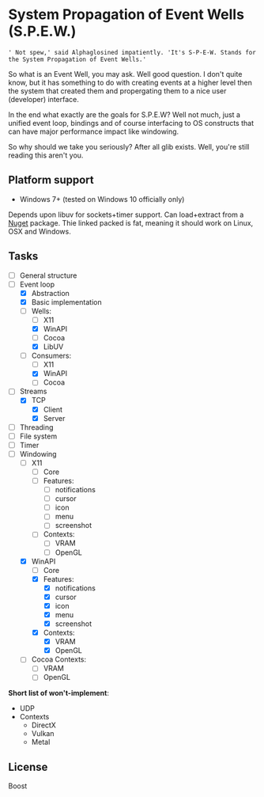 # System Propagation of Event Wells (S.P.E.W.)

	' Not spew,' said Alphaglosined impatiently. 'It's S-P-E-W. Stands for the System Propagation of Event Wells.'

So what is an Event Well, you may ask. Well good question.
I don't quite know, but it has something to do with creating events at a higher level then the system that created them and propergating them to a nice user (developer) interface.

In the end what exactly are the goals for S.P.E.W?
Well not much, just a unified event loop, bindings and of course interfacing to OS constructs that can have major performance impact like windowing.

So why should we take you seriously? After all glib exists. Well, you're still reading this aren't you.

## Platform support
- Windows 7+ (tested on Windows 10 officially only)

Depends upon libuv for sockets+timer support.
Can load+extract from a [Nuget]() package. Thie linked packed is fat, meaning it should work on Linux, OSX and Windows.

## Tasks

- [ ] General structure
- [ ] Event loop
  - [x] Abstraction
  - [x] Basic implementation
  - [ ] Wells:
    - [ ] X11
    - [x] WinAPI
    - [ ] Cocoa
	- [x] LibUV
  - [ ] Consumers:
    - [ ] X11
    - [x] WinAPI
    - [ ] Cocoa
- [ ] Streams
	- [x] TCP
		- [x] Client
		- [x] Server
- [ ] Threading
- [ ] File system
- [ ] Timer
- [ ] Windowing
  - [ ] X11
    - [ ] Core
    - [ ] Features:
       - [ ] notifications
       - [ ] cursor
       - [ ] icon
       - [ ] menu
       - [ ] screenshot
    - [ ] Contexts:
       - [ ] VRAM
       - [ ] OpenGL
  - [x] WinAPI
    - [ ] Core
    - [x] Features:
       - [x] notifications
       - [x] cursor
       - [x] icon
       - [x] menu
       - [x] screenshot
    - [x] Contexts:
       - [x] VRAM
       - [x] OpenGL
  - [ ] Cocoa
    Contexts:
    - [ ] VRAM
    - [ ] OpenGL

__Short list of won't-implement__:
- UDP
- Contexts
	- DirectX
	- Vulkan
	- Metal

## License
Boost
